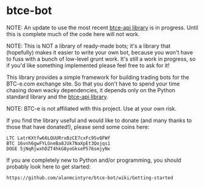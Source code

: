 btce-bot
========

NOTE: An update to use the most recent [btce-api library](https://github.com/codereclaimers/btce-api)
is in progress. Until this is complete much of the code here will not work. 

NOTE: This is NOT a library of ready-made bots; it's a library that (hopefully)
makes it easier to write your own bot, because you won't have to fuss with
a bunch of low-level grunt work.  It's still a work in progress, so if you'd
like something implemented please feel free to ask for it!

This library provides a simple framework for building trading bots for the 
BTC-e.com exchange site.  So that you don't have to spend your time chasing
down wacky dependencies, it depends only on the Python standard library and 
the [btce-api library](https://github.com/codereclaimers/btce-api).    

NOTE: BTC-e is not affiliated with this project.  Use at your own risk.

If you find the library useful and would like to donate (and many thanks to 
those that have donated!), please send some coins here:

    LTC LatrKXtfw66LQUURrxBzCE7cxFc9Sv8FWf
    BTC 16vnh6gwFYLGneBa8JUk7NaXpEt3Qojqs1
    DOGE 5jNqRjwxhDZT4hkG8yoGkseP576smjyNx

If you are completely new to Python and/or programming, you should probably
look here to get started:

    https://github.com/alanmcintyre/btce-bot/wiki/Getting-started

